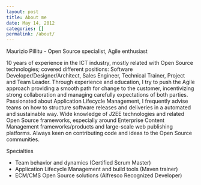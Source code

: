 ```yaml
---
layout: post
title: About me
date: May 14, 2012
categories: []
permalink: /about/
---
```


Maurizio Pillitu - Open Source specialist, Agile enthusiast

10 years of experience in the ICT industry, mostly related with Open Source technologies; covered different positions: Software Developer/Designer/Architect, Sales Engineer, Technical Trainer, Project and Team Leader.
Through experience and education, I try to push the Agile approach providing a smooth path for change to the customer, incentivizing strong collaboration and managing carefully expectations of both parties.
Passionated about Application Lifecycle Management, I frequently advise teams on how to structure software releases and deliveries in a automated and sustainable way.
Wide knowledge of J2EE technologies and related Open Source frameworks, especially around Enterprise Content Management frameworks/products and large-scale web publishing platforms.
Always keen on contributing code and ideas to the Open Source communities.

Specialties
* Team behavior and dynamics (Certified Scrum Master)
* Application Lifecycle Management and build tools (Maven trainer)
* ECM/CMS Open Source solutions (Alfresco Recognized Developer)